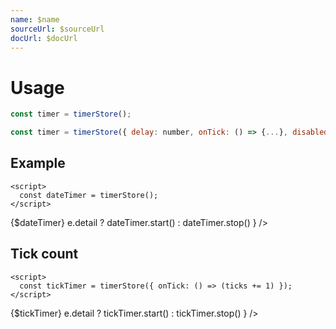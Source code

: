 ```yaml
---
name: $name
sourceUrl: $sourceUrl
docUrl: $docUrl
---
```


<script lang="ts">
	import { subDays, subMonths } from 'date-fns';

	import Preview from '$lib/components/Preview.svelte';
	import Switch from '$lib/components/Switch.svelte';

	import timerStore from '$lib/stores/timerStore';

  let ticks = 0;

  const dateTimer = timerStore()
  const tickTimer = timerStore({ onTick: () => ticks += 1 })
</script>

# Usage

```js
const timer = timerStore();
```

```js
const timer = timerStore({ delay: number, onTick: () => {...}, disabled: boolean })
```

## Example

```svelte
<script>
  const dateTimer = timerStore();
</script>
```

<Preview>
  {$dateTimer}
  <Switch checked={dateTimer.isRunning()} on:change={e => e.detail ? dateTimer.start() : dateTimer.stop() } />
</Preview>

## Tick count

```svelte
<script>
  const tickTimer = timerStore({ onTick: () => (ticks += 1) });
</script>
```

<Preview>
  {$tickTimer}
  <Switch checked={tickTimer.isRunning()} on:change={e => e.detail ? tickTimer.start() : tickTimer.stop() } />
</Preview>

